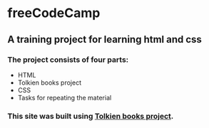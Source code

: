 # freeCodeCamp

## A training project for learning html and css

### The project consists of four parts:

- HTML
- Tolkien books project
- СSS
- Tasks for repeating the material

### This site was built using [Tolkien books project](http://127.0.0.1:5501/Project/home.html).
